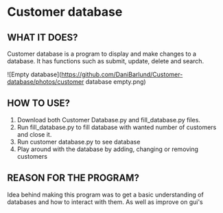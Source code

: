 # Customer database

## WHAT IT DOES?

Customer database is a program to display and make changes to a database. It has functions such as submit, update, delete and search.

![Empty database](https://github.com/DaniBarlund/Customer-database/photos/customer database empty.png)
  
## HOW TO USE?

1. Download both Customer Database.py and fill_database.py files.
2. Run fill_database.py to fill database with wanted number of customers and close it.
3. Run customer database.py to see database
4. Play around with the database by adding, changing or removing customers
  
## REASON FOR THE PROGRAM?

Idea behind making this program was to get a basic understanding of databases and how to interact with them. As well as improve on gui's
